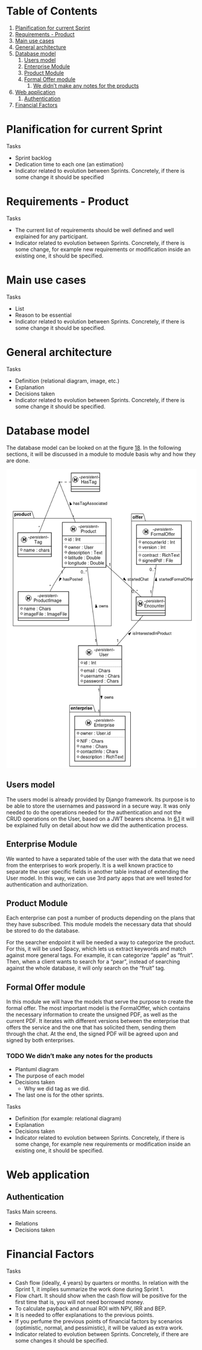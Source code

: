
# Table of Contents

1.  [Planification for current Sprint](#org71edfcd)
2.  [Requirements - Product](#org9935dda)
3.  [Main use cases](#orge7ab8cc)
4.  [General architecture](#orgfde3214)
5.  [Database model](#org9739469)
    1.  [Users model](#org9a18c0b)
    2.  [Enterprise Module](#orgcfa15d1)
    3.  [Product Module](#org1d0ee40)
    4.  [Formal Offer module](#org29d0d47)
        1.  [We didn&rsquo;t make any notes for the products](#orgcfe654e)
6.  [Web application](#orgda444e6)
    1.  [Authentication](#org8d3dfe4)
7.  [Financial Factors](#orgf7f9ad1)



<a id="org71edfcd"></a>

# Planification for current Sprint

Tasks

-   Sprint backlog
-   Dedication time to each one (an estimation)
-   Indicator related to evolution between Sprints. Concretely, if there
    is some change it should be specified


<a id="org9935dda"></a>

# Requirements - Product

Tasks

-   The current list of requirements should be well defined and well explained for any participant.
-   Indicator related to evolution between Sprints. Concretely, if there is some change, for example new requirements or modification inside an existing one, it should be specified.


<a id="orge7ab8cc"></a>

# Main use cases

Tasks

-   List
-   Reason to be essential
-   Indicator related to evolution between Sprints. Concretely, if there is some change it should be specified.


<a id="orgfde3214"></a>

# General architecture

Tasks

-   Definition (relational diagram, image, etc.)
-   Explanation
-   Decisions taken
-   Indicator related to evolution between Sprints. Concretely, if there is some change it should be specified.


<a id="org9739469"></a>

# Database model

The database model can be looked on at the figure [18](#org1a83127). In the following sections, it will be discussed in a module to module basis why and how they are done.

![img](img/database-model.png "UML diagram for the database.")


<a id="org9a18c0b"></a>

## Users model

The users model is already provided by Django framework. Its purpose is to be able to store the usernames and password in a secure way. It was only needed to do the operations needed for the authentication and not the CRUD operations on the User, based on a JWT bearers shcema. In [6.1](#org8d3dfe4) it will be explained fully on detail about how we did the authentication process.


<a id="orgcfa15d1"></a>

## Enterprise Module

We wanted to have a separated table of the user with the data that we need from the enterprises to work properly. It is a well known practice to separate the user specific fields in another table instead of extending the User model. In this way, we can use 3rd party apps that are well tested for authentication and authorization.


<a id="org1d0ee40"></a>

## Product Module

Each enterprise can post a number of products depending on the plans that they have subscribed. This module models the necessary data that should be stored to do the database.

For the searcher endpoint it will be needed a way to categorize the product. For this, it will be used Spacy, which lets us extract keywords and match against more general tags. For example, it can categorize &ldquo;apple&rdquo; as &ldquo;fruit&rdquo;. Then, when a client wants to search for a &ldquo;pear&rdquo;, instead of searching against the whole database, it will only search on the &ldquo;fruit&rdquo; tag.


<a id="org29d0d47"></a>

## Formal Offer module

In this module we will have the models that serve the purpose to create the formal offer. The most important model is the FormalOffer, which contains the necessary information to create the unsigned PDF, as well as the current PDF. It iterates with different versions between the enterprise that offers the service and the one that has solicited them, sending them through the chat. At the end, the signed PDF will be agreed upon and signed by both enterprises.


<a id="orgcfe654e"></a>

### TODO We didn&rsquo;t make any notes for the products

-   Plantuml diagram
-   The purpose of each model
-   Decisions taken
    -   Why we did tag as we did.
-   The last one is for the other sprints.

Tasks

-   Definition (for example: relational diagram)
-   Explanation
-   Decisions taken
-   Indicator related to evolution between Sprints. Concretely, if there is some change, for example new requirements or modification inside an existing one, it should be specified.


<a id="orgda444e6"></a>

# Web application


<a id="org8d3dfe4"></a>

## Authentication

Tasks
  Main screens.

-   Relations
-   Decisions taken


<a id="orgf7f9ad1"></a>

# Financial Factors

Tasks

-   Cash flow (ideally, 4 years) by quarters or months. In relation with the Sprint 1, it implies summarize the work done during Sprint 1.
-   Flow chart. It should show when the cash flow will be positive for the first time that is, you will not need borrowed money.
-   To calculate payback and annual ROI with NPV, IRR and BEP.
-   It is needed to offer explanations to the previous points.
-   If you perfume the previous points of financial factors by scenarios (optimistic, normal, and pessimistic), it will be valued as extra work.
-   Indicator related to evolution between Sprints. Concretely, if there are some changes it should be specified.

